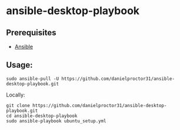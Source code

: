 # ansible-desktop-playbook

## Prerequisites

- [Ansible](https://www.ansible.com/)

## Usage:
```
sudo ansible-pull -U https://github.com/danielproctor31/ansible-desktop-playbook.git
```

Locally:
```
git clone https://github.com/danielproctor31/ansible-desktop-playbook.git
cd ansible-desktop-playbook
sudo ansible-playbook ubuntu_setup.yml
```
